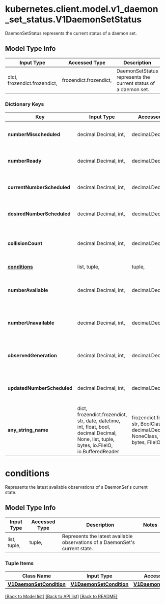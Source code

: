 # kubernetes.client.model.v1_daemon_set_status.V1DaemonSetStatus

DaemonSetStatus represents the current status of a daemon set.

## Model Type Info
Input Type | Accessed Type | Description | Notes
------------ | ------------- | ------------- | -------------
dict, frozendict.frozendict,  | frozendict.frozendict,  | DaemonSetStatus represents the current status of a daemon set. | 

### Dictionary Keys
Key | Input Type | Accessed Type | Description | Notes
------------ | ------------- | ------------- | ------------- | -------------
**numberMisscheduled** | decimal.Decimal, int,  | decimal.Decimal,  | The number of nodes that are running the daemon pod, but are not supposed to run the daemon pod. More info: https://kubernetes.io/docs/concepts/workloads/controllers/daemonset/ | value must be a 32 bit integer
**numberReady** | decimal.Decimal, int,  | decimal.Decimal,  | numberReady is the number of nodes that should be running the daemon pod and have one or more of the daemon pod running with a Ready Condition. | value must be a 32 bit integer
**currentNumberScheduled** | decimal.Decimal, int,  | decimal.Decimal,  | The number of nodes that are running at least 1 daemon pod and are supposed to run the daemon pod. More info: https://kubernetes.io/docs/concepts/workloads/controllers/daemonset/ | value must be a 32 bit integer
**desiredNumberScheduled** | decimal.Decimal, int,  | decimal.Decimal,  | The total number of nodes that should be running the daemon pod (including nodes correctly running the daemon pod). More info: https://kubernetes.io/docs/concepts/workloads/controllers/daemonset/ | value must be a 32 bit integer
**collisionCount** | decimal.Decimal, int,  | decimal.Decimal,  | Count of hash collisions for the DaemonSet. The DaemonSet controller uses this field as a collision avoidance mechanism when it needs to create the name for the newest ControllerRevision. | [optional] value must be a 32 bit integer
**[conditions](#conditions)** | list, tuple,  | tuple,  | Represents the latest available observations of a DaemonSet&#x27;s current state. | [optional] 
**numberAvailable** | decimal.Decimal, int,  | decimal.Decimal,  | The number of nodes that should be running the daemon pod and have one or more of the daemon pod running and available (ready for at least spec.minReadySeconds) | [optional] value must be a 32 bit integer
**numberUnavailable** | decimal.Decimal, int,  | decimal.Decimal,  | The number of nodes that should be running the daemon pod and have none of the daemon pod running and available (ready for at least spec.minReadySeconds) | [optional] value must be a 32 bit integer
**observedGeneration** | decimal.Decimal, int,  | decimal.Decimal,  | The most recent generation observed by the daemon set controller. | [optional] value must be a 64 bit integer
**updatedNumberScheduled** | decimal.Decimal, int,  | decimal.Decimal,  | The total number of nodes that are running updated daemon pod | [optional] value must be a 32 bit integer
**any_string_name** | dict, frozendict.frozendict, str, date, datetime, int, float, bool, decimal.Decimal, None, list, tuple, bytes, io.FileIO, io.BufferedReader | frozendict.frozendict, str, BoolClass, decimal.Decimal, NoneClass, tuple, bytes, FileIO | any string name can be used but the value must be the correct type | [optional]

# conditions

Represents the latest available observations of a DaemonSet's current state.

## Model Type Info
Input Type | Accessed Type | Description | Notes
------------ | ------------- | ------------- | -------------
list, tuple,  | tuple,  | Represents the latest available observations of a DaemonSet&#x27;s current state. | 

### Tuple Items
Class Name | Input Type | Accessed Type | Description | Notes
------------- | ------------- | ------------- | ------------- | -------------
[**V1DaemonSetCondition**](V1DaemonSetCondition.md) | [**V1DaemonSetCondition**](V1DaemonSetCondition.md) | [**V1DaemonSetCondition**](V1DaemonSetCondition.md) |  | 

[[Back to Model list]](../../README.md#documentation-for-models) [[Back to API list]](../../README.md#documentation-for-api-endpoints) [[Back to README]](../../README.md)

